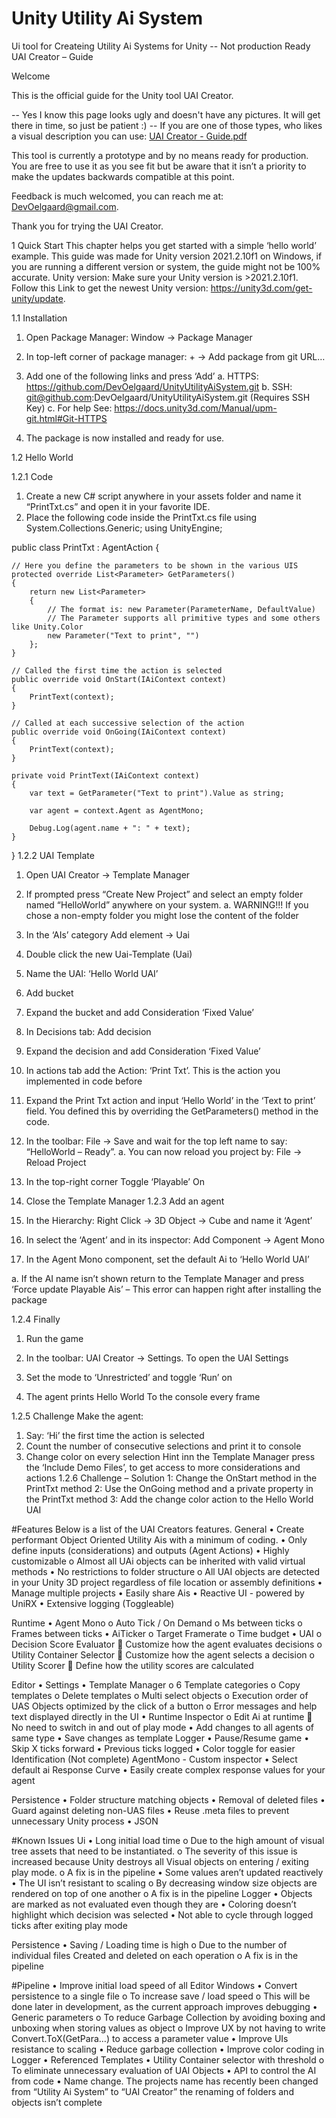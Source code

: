 # Unity Utility Ai System
Ui tool for Createing Utility Ai Systems for Unity -- Not production Ready
UAI Creator – Guide

Welcome

This is the official guide for the Unity tool UAI Creator.

-- Yes I know this page looks ugly and doesn't have any pictures. It will get there in time, so just be patient :)
-- If you are one of those types, who likes a visual description you can use: [UAI Creator - Guide.pdf](https://github.com/DevOelgaard/UnityUtilityAiSystem/files/8715986/UAI.Creator.-.Guide.pdf)

This tool is currently a prototype and by no means ready for production. You are free to use it as you see fit but be aware that it isn’t a priority to make the updates backwards compatible at this point.

Feedback is much welcomed, you can reach me at: DevOelgaard@gmail.com.

Thank you for trying the UAI Creator.


1	Quick Start
This chapter helps you get started with a simple ‘hello world’ example.
This guide was made for Unity version 2021.2.10f1 on Windows, if you are running a different version or system, the guide might not be 100% accurate.
Unity version:
Make sure your Unity version is >2021.2.10f1.
Follow this Link to get the newest Unity version: https://unity3d.com/get-unity/update.

1.1	Installation
1.	Open Package Manager: Window -> Package Manager
 
2.	In top-left corner of package manager: + -> Add package from git URL…
 
3.	Add one of the following links and press ‘Add’
a.	HTTPS: https://github.com/DevOelgaard/UnityUtilityAiSystem.git
b.	SSH: git@github.com:DevOelgaard/UnityUtilityAiSystem.git (Requires SSH Key)
c.	For help See: https://docs.unity3d.com/Manual/upm-git.html#Git-HTTPS 
 
4.	The package is now installed and ready for use.
 


1.2	Hello World

1.2.1	Code
1.	Create a new C# script anywhere in your assets folder and name it “PrintTxt.cs” and open it in your favorite IDE.
2.	Place the following code inside the PrintTxt.cs file
using System.Collections.Generic;
using UnityEngine;

public class PrintTxt : AgentAction
{

    // Here you define the parameters to be shown in the various UIS
    protected override List<Parameter> GetParameters()
    {
        return new List<Parameter>
        {
            // The format is: new Parameter(ParameterName, DefaultValue)
            // The Parameter supports all primitive types and some others like Unity.Color
            new Parameter("Text to print", "")
        };
    }

    // Called the first time the action is selected
    public override void OnStart(IAiContext context)
    {
        PrintText(context);
    }

    // Called at each successive selection of the action
    public override void OnGoing(IAiContext context)
    {
        PrintText(context);
    }

    private void PrintText(IAiContext context)
    {
        var text = GetParameter("Text to print").Value as string;

        var agent = context.Agent as AgentMono;
        
        Debug.Log(agent.name + ": " + text);
    }
}
1.2.2	UAI Template
1.	Open UAI Creator -> Template Manager
 
2.	If prompted press “Create New Project” and select an empty folder named “HelloWorld” anywhere on your system.
a.	WARNING!!! If you chose a non-empty folder you might lose the content of the folder
3.	In the ‘AIs’ category Add element -> Uai
 
4.	Double click the new Uai-Template (Uai)
 
5.	Name the UAI: ‘Hello World UAI’
 
6.	Add bucket
 
7.	Expand the bucket and add Consideration ‘Fixed Value’
 
8.	In Decisions tab: Add decision
 
9.	Expand the decision and add Consideration ‘Fixed Value’
 
10.	In actions tab add the Action: ‘Print Txt’. This is the action you implemented in code before
 
11.	Expand the Print Txt action and input ‘Hello World’ in the ‘Text to print’ field. You defined this by overriding the GetParameters() method in the code.
 
12.	In the toolbar: File -> Save and wait for the top left name to say: “HelloWorld – Ready”.
a.	You can now reload you project by: File -> Reload Project
 

13.	In the top-right corner Toggle ‘Playable’ On
 

14.	Close the Template Manager
1.2.3	Add an agent
1.	In the Hierarchy: Right Click -> 3D Object -> Cube and name it ‘Agent’
 
2.	In select the ‘Agent’ and in its inspector: Add Component -> Agent Mono
 
3.	In the Agent Mono component, set the default Ai to ‘Hello World UAI’
 
a.	If the AI name isn’t shown return to the Template Manager and press ‘Force update Playable Ais’ – This error can happen right after installing the package
 

1.2.4	Finally
1.	Run the game
2.	In the toolbar: UAI Creator -> Settings. To open the UAI Settings
 
3.	Set the mode to ‘Unrestricted’ and toggle ‘Run’ on
 
4.	 The agent prints Hello World To the console every frame
 
1.2.5	Challenge
Make the agent:
1.	Say: ‘Hi’ the first time the action is selected
2.	Count the number of consecutive selections and print it to console
3.	Change color on every selection Hint inn the Template Manager press the ‘Include Demo Files’, to get access to more considerations and actions
1.2.6	Challenge – Solution
1: Change the OnStart method in the PrintTxt method
2: Use the OnGoing method and a private property in the PrintTxt method
3: Add the change color action to the Hello World UAI


#Features
Below is a list of the UAI Creators features. 
General
•	Create performant Object Oriented Utility Ais with a minimum of coding.
•	Only define inputs (considerations) and outputs (Agent Actions)
•	Highly customizable
o	Almost all UAi objects can be inherited with valid virtual methods
•	No restrictions to folder structure
o	All UAI objects are detected in your Unity 3D project regardless of file location or assembly definitions
•	Manage multiple projects
•	Easily share Ais
•	Reactive UI - powered by UniRX
•	Extensive logging (Toggleable) 

Runtime
•	Agent Mono
o	Auto Tick / On Demand
o	Ms between ticks
o	Frames between ticks
•	AiTicker
o	Target Framerate
o	Time budget
•	UAI
o	Decision Score Evaluator
	Customize how the agent evaluates decisions
o	Utility Container Selector
	Customize how the agent selects a decision
o	Utility Scorer
	Define how the utility scores are calculated

Editor
•	Settings
•	Template Manager
o	6 Template categories
o	Copy templates
o	Delete templates
o	Multi select objects
o	Execution order of UAS Objects optimized by the click of a button
o	Error messages and help text displayed directly in the UI
•	Runtime Inspector
o	Edit Ai at runtime 
	No need to switch in and out of play mode
•	Add changes to all agents of same type
•	Save changes as template
	Logger
•	Pause/Resume game
•	Skip X ticks forward
•	Previous ticks logged
•	Color toggle for easier Identification (Not complete)
	AgentMono - Custom inspector
•	Select default ai
	Response Curve
•	Easily create complex response values for your agent

Persistence
•	Folder structure matching objects
•	Removal of deleted files
•	Guard against deleting non-UAS files
•	Reuse .meta files to prevent unnecessary Unity process
•	JSON
 
 
#Known Issues
Ui
•	Long initial load time
o	Due to the high amount of visual tree assets that need to be instantiated.
o	The severity of this issue is increased because Unity destroys all Visual objects on entering / exiting play mode.
o	A fix is in the pipeline
•	Some values aren’t updated reactively
•	The UI isn’t resistant to scaling
o	By decreasing window size objects are rendered on top of one another
o	A fix is in the pipeline
Logger
•	Objects are marked as not evaluated even though they are
•	Coloring doesn’t highlight which decision was selected
•	Not able to cycle through logged ticks after exiting play mode

Persistence
•	Saving / Loading time is high
o	Due to the number of individual files Created and deleted on each operation
o	A fix is in the pipeline

#Pipeline
•	Improve initial load speed of all Editor Windows
•	Convert persistence to a single file
o	To increase save / load speed
o	This will be done later in development, as the current approach improves debugging
•	Generic parameters
o	To reduce Garbage Collection by avoiding boxing and unboxing when storing values as object
o	Improve UX by not having to write Convert.ToX(GetPara…) to access a parameter value
•	Improve UIs resistance to scaling
•	Reduce garbage collection
•	Improve color coding in Logger
•	Referenced Templates
•	Utility Container selector with threshold
o	To eliminate unnecessary evaluation of UAI Objects
•	API to control the AI from code
•	Name change. The projects name has recently been changed from “Utility Ai System” to “UAI Creator” the renaming of folders and objects isn’t complete





